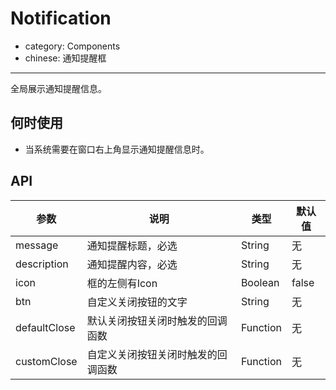 # Notification

- category: Components
- chinese: 通知提醒框

---

全局展示通知提醒信息。

## 何时使用

- 当系统需要在窗口右上角显示通知提醒信息时。

## API

| 参数        | 说明                                            | 类型         | 默认值 |
|----------- |---------------------------------------------    | ----------- |--------|
| message    | 通知提醒标题，必选                                 | String      | 无     |
| description | 通知提醒内容，必选                                | String      | 无     |
| icon       | 框的左侧有Icon                                    | Boolean     | false  |
| btn        | 自定义关闭按钮的文字                                | String      | 无     |
| defaultClose  | 默认关闭按钮关闭时触发的回调函数                   | Function    | 无     |
| customClose   | 自定义关闭按钮关闭时触发的回调函数                 | Function    | 无     |
